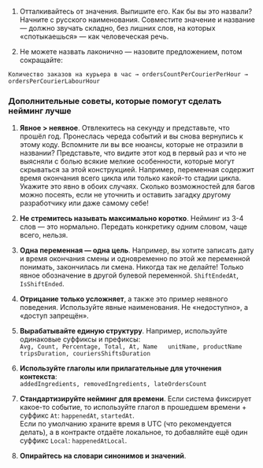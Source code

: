 1. Отталкивайтесь от значения. Выпишите его. Как бы вы это назвали? Начните с русского наименования. Совместите значение и название — должно звучать складно, без лишних слов, на которых «спотыкаешься» — как человеческая речь.
    
2. Не можете назвать лаконично — назовите предложением, потом сокращайте:
    

```
Количество заказов на курьера в час → ordersCountPerCourierPerHour → ordersPerCourierLabourHour
```
### Дополнительные советы, которые помогут сделать нейминг лучше

1. **Явное > неявное**. Отвлекитесь на секунду и представьте, что прошёл год. Пронеслась череда событий и вы снова вернулись к этому коду. Вспомните ли вы все нюансы, которые не отразили в названии? Представьте, что видите этот код в первый раз и что не выясняли с болью всякие мелкие особенности, которые могут скрываться за этой конструкцией. Например, переменная содержит время окончания всего цикла или только какой-то стадии цикла. Укажите это явно в обоих случаях. Сколько возможностей для багов можно посеять, если не уточнить и оставить загадку другому разработчику или даже самому себе!
    
2. **Не стремитесь называть максимально коротко**. Нейминг из 3-4 слов — это нормально. Передать конкретику одним словом, чаще всего, нельзя.
    
3. **Одна переменная — одна цель**. Например, вы хотите записать дату и время окончания смены и одновременно по этой же переменной понимать, закончилась ли смена. Никогда так не делайте! Только явное обозначение в другой булевой переменной. `ShiftEndedAt`, `IsShiftEnded`.
    
4. **Отрицание только усложняет**, а также это пример неявного поведения. Используйте явные наименования. Не «недоступно», а «доступ запрещён».
    
5. **Вырабатывайте единую структуру**. Например, используйте одинаковые суффиксы и префиксы:  
    `Avg, Count, Percentage, Total, At, Name   unitName, productName   tripsDuration, couriersShiftsDuration`
    
6. **Используйте глаголы или прилагательные для уточнения контекста**:  
    `addedIngredients, removedIngredients, lateOrdersCount`
    
7. **Стандартизируйте нейминг для времени**. Если система фиксирует какое-то событие, то используйте глагол в прошедшем времени + суффикс `At`: `happenedAt`, `startedAt`.  
    Если по умолчанию храните время в UTC (что рекомендуется делать), а в контракте отдаёте локальное, то добавляйте ещё один суффикс `Local`: `happenedAtLocal`.
    
8. **Опирайтесь на словари синонимов и значений**.
